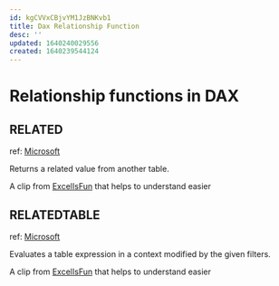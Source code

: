 ```yaml
---
id: kgCVVxCBjvYM1JzBNKvb1
title: Dax Relationship Function
desc: ''
updated: 1640240029556
created: 1640239544124
---
```

# Relationship functions in DAX

## RELATED
ref: [Microsoft](https://docs.microsoft.com/en-us/dax/related-function-dax)

Returns a related value from another table.

A clip from [ExcelIsFun](https://youtu.be/Q5ATZdAihl4?t=2158) that helps to understand easier

## RELATEDTABLE
ref: [Microsoft](https://docs.microsoft.com/en-us/dax/relatedtable-function-dax) 

Evaluates a table expression in a context modified by the given filters.

A clip from [ExcelIsFun](https://youtu.be/Q5ATZdAihl4?t=1677) that helps to understand easier